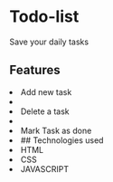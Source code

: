 # Todo-list
Save your daily tasks

## Features
<li> Add new task <li/>
<li> Delete a task <li/>
<li> Mark Task as done <li/>
## Technologies used
<li> HTML </li>
<li> CSS </li>
<li> JAVASCRIPT </li> <br/>
